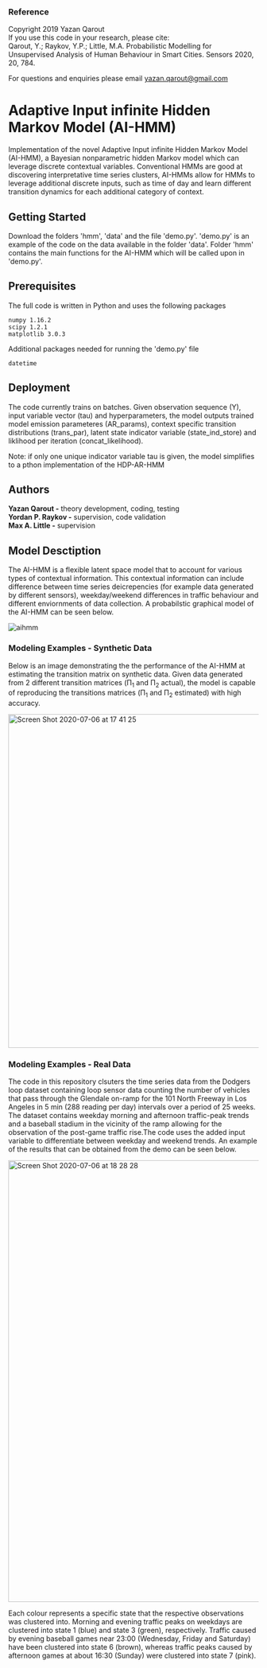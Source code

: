 ### Reference
Copyright 2019 Yazan Qarout \
If you use this code in your research, please cite: \
Qarout, Y.; Raykov, Y.P.; Little, M.A. Probabilistic Modelling for Unsupervised Analysis of Human Behaviour in Smart Cities. Sensors 2020, 20, 784. 

For questions and enquiries please email yazan.qarout@gmail.com

# Adaptive Input infinite Hidden Markov Model (AI-HMM)
Implementation of the novel Adaptive Input infinite Hidden Markov Model (AI-HMM), a Bayesian nonparametric hidden Markov model which can leverage discrete contextual variables. Conventional HMMs are good at discovering interpretative time series clusters, AI-HMMs allow for HMMs to leverage additional discrete inputs, such as time of day and learn different transition dynamics for each additional category of context.

## Getting Started

Download the folders 'hmm', 'data' and the file 'demo.py'. 'demo.py' is an example of the code on the data available in the folder 'data'. Folder 'hmm' contains the main functions for the AI-HMM which will be called upon in 'demo.py'.

## Prerequisites

The full code is written in Python and uses the following packages 

<pre><code>numpy 1.16.2
scipy 1.2.1
matplotlib 3.0.3
</code></pre>

Additional packages needed for running the 'demo.py' file

<pre><code>datetime
</code></pre>

## Deployment

The code currently trains on batches. Given observation sequence (Y), input variable vector (tau) and hyperparameters, the model outputs trained model emission parameteres (AR_params), context specific transition distributions (trans_par), latent state indicator variable (state_ind_store) and liklihood per iteration (concat_likelihood).

Note: if only one unique indicator variable tau is given, the model simplifies to a pthon implementation of the HDP-AR-HMM


## Authors

**Yazan Qarout -** theory development, coding, testing \
**Yordan P. Raykov -** supervision, code validation \
**Max A. Little -** supervision


## Model Desctiption

The AI-HMM is a flexible latent space model that to account for various types of contextual information. This contextual information can include difference between time series deicrepencies (for example data generated by different sensors), weekday/weekend differences in traffic behaviour and different enviornments of data collection. A probabilstic graphical model of the AI-HMM can be seen below.

![aihmm](https://user-images.githubusercontent.com/67744584/86620884-132e2b00-bfb5-11ea-8656-5c9da84d24a7.png)

### Modeling Examples - Synthetic Data

Below is an image demonstrating the the performance of the AI-HMM at estimating the transition matrix on synthetic data. Given data generated from 2 different transition matrices (Π<sub>1</sub> and Π<sub>2</sub> actual), the model is capable of reproducing the transitions matrices (Π<sub>1</sub> and Π<sub>2</sub> estimated) with high accuracy.

<img width="671" alt="Screen Shot 2020-07-06 at 17 41 25" src="https://user-images.githubusercontent.com/67744584/86618285-8c774f00-bfb0-11ea-9217-299cb57af781.png">

<!--- To compare, the conventional HDP-AR-HMM can only reproduce a single average transition matrix (Π<sub>HDP-AR-HMM</sub>) by design.

<img width="329" alt="Screen Shot 2020-07-06 at 17 41 58" src="https://user-images.githubusercontent.com/67744584/86618820-74ec9600-bfb1-11ea-90e7-c4b5284313cf.png"> --->

### Modeling Examples - Real Data

The code in this repository clsuters the time series data from the Dodgers loop dataset containing loop sensor data counting the number of vehicles that pass through the Glendale on-ramp for the 101 North Freeway in Los Angeles in 5 min (288 reading per day) intervals over a period of 25 weeks. The dataset contains weekday morning and afternoon traffic-peak trends and a baseball stadium in the vicinity of the ramp allowing for the observation of the post-game traffic rise.The code uses the added input variable to differentiate between weekday and weekend trends. An example of the results that can be obtained from the demo can be seen below.

<img width="888" alt="Screen Shot 2020-07-06 at 18 28 28" src="https://user-images.githubusercontent.com/67744584/86621805-bdf31900-bfb6-11ea-9526-e8944c1e627e.png">

Each colour represents a specific state that the respective observations was clustered into. Morning and evening traffic peaks on weekdays are clustered into state 1 (blue) and state 3 (green), respectively. Traffic caused by evening baseball games near 23:00 (Wednesday, Friday and Saturday) have been clustered into state 6 (brown), whereas traffic peaks caused by afternoon games at about 16:30 (Sunday) were clustered into state 7 (pink).
